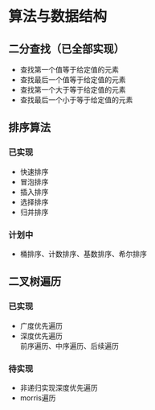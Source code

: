 # 算法与数据结构

## 二分查找（已全部实现）

* 查找第一个值等于给定值的元素
* 查找最后一个值等于给定值的元素
* 查找第一个大于等于给定值的元素
* 查找最后一个小于等于给定值的元素

## 排序算法

### 已实现

* 快速排序
* 冒泡排序
* 插入排序
* 选择排序
* 归并排序

### 计划中

* 桶排序、计数排序、基数排序、希尔排序

## 二叉树遍历

### 已实现

* 广度优先遍历
* 深度优先遍历  
    前序遍历、中序遍历、后续遍历

### 待实现
* 非递归实现深度优先遍历
* morris遍历
